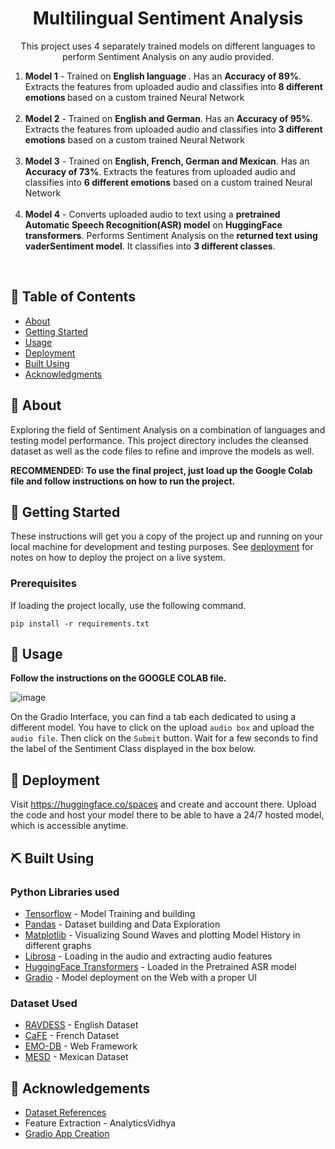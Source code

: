 

<h1 align="center">Multilingual Sentiment Analysis</h3>

<p align="center"> This project uses 4 separately trained models on different languages to perform Sentiment Analysis on any audio provided.
<ol>
<li><b>Model 1</b> - Trained on <b> English language </b>. Has an <b>Accuracy of 89%</b>. Extracts the features from uploaded audio and classifies into <b>8 different emotions </b> based on a custom trained Neural Network</li>
<br>
<li><b>Model 2</b> - Trained on <b>English and German</b>. Has an <b>Accuracy of 95%</b>. Extracts the features from uploaded audio and classifies into <b>3 different emotions</b> based on a custom trained Neural Network</li>
<br>
<li><b>Model 3</b> - Trained on <b>English, French, German and Mexican</b>. Has an <b>Accuracy of 73%</b>. Extracts the features from uploaded audio and classifies into <b>6 different emotions</b> based on a custom trained Neural Network</li>
<br>
<li><b>Model 4</b> - Converts uploaded audio to text using a <b>pretrained Automatic Speech Recognition(ASR) model</b> on <b> HuggingFace transformers</b>. Performs Sentiment Analysis on the <b>returned text using vaderSentiment model</b>. It classifies into <b>3 different classes</b>.
</ol>
    <br>
</p>

## 📝 Table of Contents

- [About](#about)
- [Getting Started](#getting_started)
- [Usage](#usage)
- [Deployment](#deployment)
- [Built Using](#built_using)
- [Acknowledgments](#acknowledgement)

## 🧐 About <a name = "about"></a>

Exploring the field of Sentiment Analysis on a combination of languages and testing model performance. This project directory includes the cleansed dataset as well as the code files to refine and improve the models as well. 

<b>RECOMMENDED: To use the final project, just load up the Google Colab file and follow instructions on how to run the project. </b>

## 🏁 Getting Started <a name = "getting_started" id="getting_started"></a>

These instructions will get you a copy of the project up and running on your local machine for development and testing purposes. See [deployment](#deployment) for notes on how to deploy the project on a live system.

### Prerequisites

If loading the project locally, use the following command.

```
pip install -r requirements.txt
```

## 🎈 Usage <a name="usage" id="usage"></a>
<b> Follow the instructions on the GOOGLE COLAB file.</b><br>

![image](https://user-images.githubusercontent.com/41366297/184724428-6f08db27-4f3a-484d-b492-d5eeed152eb4.png)

On the Gradio Interface, you can find a tab each dedicated to using a different model. You have to click on the upload `audio box` and upload the `audio file`. Then click on the `Submit` button. Wait for a few seconds to find the label of the Sentiment Class displayed in the box below.

## 🚀 Deployment <a name = "deployment" id="deployment"></a>

Visit https://huggingface.co/spaces and create and account there. Upload the code and host your model there to be able to have a 24/7 hosted model, which is accessible anytime.

## ⛏️ Built Using <a name = "built_using" id="built_using"></a>

### Python Libraries used
- [Tensorflow](https://www.tensorflow.org/) - Model Training and building
- [Pandas](https://pandas.pydata.org/) - Dataset building and Data Exploration
- [Matplotlib](https://matplotlib.org/) - Visualizing Sound Waves and plotting Model History in different graphs
- [Librosa](https://github.com/librosa/librosa) - Loading in the audio and extracting audio features
- [HuggingFace Transformers](https://huggingface.co/) - Loaded in the Pretrained ASR model
- [Gradio](https://gradio.app/) - Model deployment on the Web with a proper UI

### Dataset Used
- [RAVDESS](https://zenodo.org/record/1188976#.XrC7a5NKjOR) - English Dataset
- [CaFE](https://zenodo.org/record/1478765) - French Dataset
- [EMO-DB](https://www.kaggle.com/datasets/piyushagni5/berlin-database-of-emotional-speech-emodb) - Web Framework
- [MESD](https://data.mendeley.com/datasets/cy34mh68j9/5) - Mexican Dataset

## 🎉 Acknowledgements <a name = "acknowledgement" id="acknowledgement"></a>

- [Dataset References](https://superkogito.github.io/)
- Feature Extraction - AnalyticsVidhya
- [Gradio App Creation](https://gradio.app/real_time_speech_recognition/)

